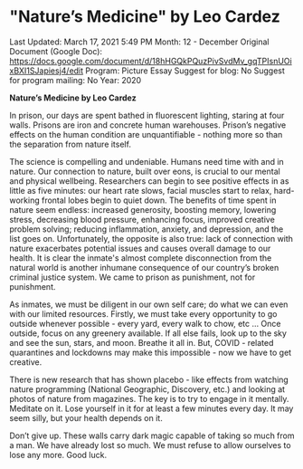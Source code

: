 # "Nature’s Medicine" by Leo Cardez

Last Updated: March 17, 2021 5:49 PM
Month: 12 - December
Original Document (Google Doc): https://docs.google.com/document/d/18hHGQkPQuzPivSvdMv_gqTPIsnUOixBXI1SJapiesj4/edit
Program: Picture Essay
Suggest for blog: No
Suggest for program mailing: No
Year: 2020

**Nature’s Medicine by Leo Cardez**

In prison, our days are spent bathed in fluorescent lighting, staring at four walls. Prisons are iron and concrete human warehouses. Prison’s negative effects on the human condition are unquantifiable - nothing more so than the separation from nature itself.

The science is compelling and undeniable. Humans need time with and in nature. Our connection to nature, built over eons, is crucial to our mental and physical wellbeing. Researchers can begin to see positive effects in as little as five minutes: our heart rate slows, facial muscles start to relax, hard-working frontal lobes begin to quiet down. The benefits of time spent in nature seem endless: increased generosity, boosting memory, lowering stress, decreasing blood pressure, enhancing focus, improved creative problem solving; reducing inflammation, anxiety, and depression, and the list goes on. Unfortunately, the opposite is also true: lack of connection with nature exacerbates potential issues and causes overall damage to our health. It is clear the inmate's almost complete disconnection from the natural world is another inhumane consequence of our country’s broken criminal justice system. We came to prison as punishment, not for punishment.

As inmates, we must be diligent in our own self care; do what we can even with our limited resources. Firstly, we must take every opportunity to go outside whenever possible - every yard, every walk to chow, etc … Once outside, focus on any greenery available. If all else fails, look up to the sky and see the sun, stars, and moon. Breathe it all in. But, COVID - related quarantines and lockdowns may make this impossible - now we have to get creative.

There is new research that has shown placebo - like effects from watching nature programming (National Geographic, Discovery, etc.) and looking at photos of nature from magazines. The key is to try to engage in it mentally. Meditate on it. Lose yourself in it for at least a few minutes every day. It may seem silly, but your health depends on it.

Don’t give up. These walls carry dark magic capable of taking so much from a man. We have already lost so much. We must refuse to allow ourselves to lose any more. Good luck.